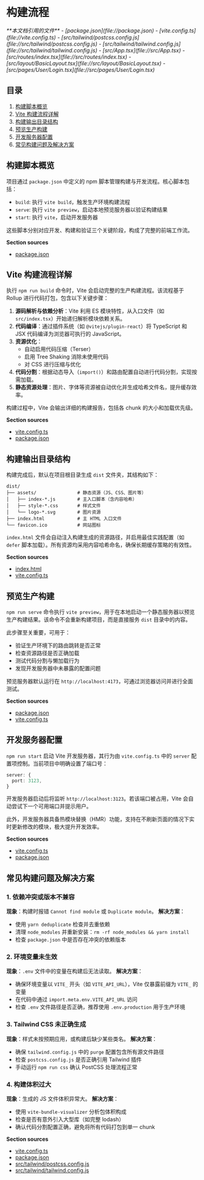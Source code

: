 # 构建流程

<cite>
**本文档引用的文件**  
- [package.json](file://package.json)
- [vite.config.ts](file://vite.config.ts)
- [src/tailwind/postcss.config.js](file://src/tailwind/postcss.config.js)
- [src/tailwind/tailwind.config.js](file://src/tailwind/tailwind.config.js)
- [src/App.tsx](file://src/App.tsx)
- [src/routes/index.tsx](file://src/routes/index.tsx)
- [src/layout/BasicLayout.tsx](file://src/layout/BasicLayout.tsx)
- [src/pages/User/Login.tsx](file://src/pages/User/Login.tsx)
</cite>

## 目录
1. [构建脚本概览](#构建脚本概览)
2. [Vite 构建流程详解](#vite-构建流程详解)
3. [构建输出目录结构](#构建输出目录结构)
4. [预览生产构建](#预览生产构建)
5. [开发服务器配置](#开发服务器配置)
6. [常见构建问题及解决方案](#常见构建问题及解决方案)

## 构建脚本概览

项目通过 `package.json` 中定义的 npm 脚本管理构建与开发流程。核心脚本包括：

- `build`: 执行 `vite build`，触发生产环境构建流程
- `serve`: 执行 `vite preview`，启动本地预览服务器以验证构建结果
- `start`: 执行 `vite`，启动开发服务器

这些脚本分别对应开发、构建和验证三个关键阶段，构成了完整的前端工作流。

**Section sources**
- [package.json](file://package.json#L10-L15)

## Vite 构建流程详解

执行 `npm run build` 命令时，Vite 会启动完整的生产构建流程。该流程基于 Rollup 进行代码打包，包含以下关键步骤：

1. **源码解析与依赖分析**：Vite 利用 ES 模块特性，从入口文件（如 `src/index.tsx`）开始递归解析模块依赖关系。
2. **代码编译**：通过插件系统（如 `@vitejs/plugin-react`）将 TypeScript 和 JSX 代码编译为浏览器可执行的 JavaScript。
3. **资源优化**：
   - 自动启用代码压缩（Terser）
   - 启用 Tree Shaking 消除未使用代码
   - 对 CSS 进行压缩与优化
4. **代码分割**：根据动态导入（`import()`）和路由配置自动进行代码分割，实现按需加载。
5. **静态资源处理**：图片、字体等资源被自动优化并生成哈希文件名，提升缓存效率。

构建过程中，Vite 会输出详细的构建报告，包括各 chunk 的大小和加载优先级。

**Section sources**
- [vite.config.ts](file://vite.config.ts#L1-L52)
- [package.json](file://package.json#L13)

## 构建输出目录结构

构建完成后，默认在项目根目录生成 `dist` 文件夹，其结构如下：

```
dist/
├── assets/               # 静态资源（JS、CSS、图片等）
│   ├── index-*.js        # 主入口脚本（含内容哈希）
│   ├── style-*.css       # 样式文件
│   └── logo-*.svg        # 图片资源
├── index.html            # 主 HTML 入口文件
└── favicon.ico           # 网站图标
```

`index.html` 文件会自动注入构建生成的资源路径，并启用最佳实践配置（如 `defer` 脚本加载）。所有资源均采用内容哈希命名，确保长期缓存策略的有效性。

**Section sources**
- [index.html](file://index.html)
- [vite.config.ts](file://vite.config.ts#L45-L52)

## 预览生产构建

`npm run serve` 命令执行 `vite preview`，用于在本地启动一个静态服务器以预览生产构建结果。该命令不会重新构建项目，而是直接服务 `dist` 目录中的内容。

此步骤至关重要，可用于：
- 验证生产环境下的路由跳转是否正常
- 检查资源路径是否正确加载
- 测试代码分割与懒加载行为
- 发现开发服务器中未暴露的配置问题

预览服务器默认运行在 `http://localhost:4173`，可通过浏览器访问并进行全面测试。

**Section sources**
- [package.json](file://package.json#L14)
- [vite.config.ts](file://vite.config.ts#L45-L52)

## 开发服务器配置

`npm run start` 启动 Vite 开发服务器，其行为由 `vite.config.ts` 中的 `server` 配置项控制。当前项目中明确设置了端口号：

```ts
server: {
  port: 3123,
}
```

开发服务器启动后将监听 `http://localhost:3123`。若该端口被占用，Vite 会自动尝试下一个可用端口并提示用户。

此外，开发服务器具备热模块替换（HMR）功能，支持在不刷新页面的情况下实时更新修改的模块，极大提升开发效率。

**Section sources**
- [vite.config.ts](file://vite.config.ts#L49-L51)
- [package.json](file://package.json#L12)

## 常见构建问题及解决方案

### 1. 依赖冲突或版本不兼容
**现象**：构建时报错 `Cannot find module` 或 `Duplicate module`。
**解决方案**：
- 使用 `yarn deduplicate` 检查并去重依赖
- 清理 `node_modules` 并重新安装：`rm -rf node_modules && yarn install`
- 检查 `package.json` 中是否存在冲突的依赖版本

### 2. 环境变量未生效
**现象**：`.env` 文件中的变量在构建后无法读取。
**解决方案**：
- 确保环境变量以 `VITE_` 开头（如 `VITE_API_URL`），Vite 仅暴露前缀为 `VITE_` 的变量
- 在代码中通过 `import.meta.env.VITE_API_URL` 访问
- 检查 `.env` 文件路径是否正确，推荐使用 `.env.production` 用于生产环境

### 3. Tailwind CSS 未正确生成
**现象**：样式未按预期应用，或构建后缺少某些类名。
**解决方案**：
- 确保 `tailwind.config.js` 中的 `purge` 配置包含所有源文件路径
- 检查 `postcss.config.js` 是否正确引用 Tailwind 插件
- 手动运行 `npm run css` 确认 PostCSS 处理流程正常

### 4. 构建体积过大
**现象**：生成的 JS 文件体积异常大。
**解决方案**：
- 使用 `vite-bundle-visualizer` 分析包体积构成
- 检查是否有意外引入大型库（如完整 lodash）
- 确认代码分割配置正确，避免将所有代码打包到单一 chunk

**Section sources**
- [vite.config.ts](file://vite.config.ts)
- [package.json](file://package.json)
- [src/tailwind/postcss.config.js](file://src/tailwind/postcss.config.js)
- [src/tailwind/tailwind.config.js](file://src/tailwind/tailwind.config.js)